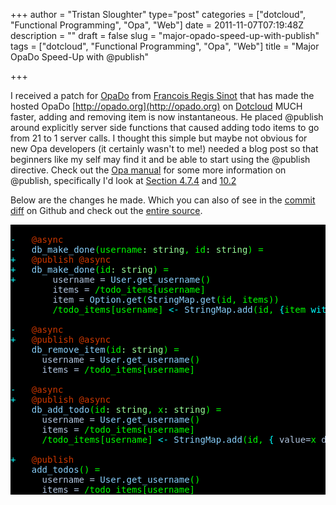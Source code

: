 +++
author = "Tristan Sloughter"
type="post"
categories = ["dotcloud", "Functional Programming", "Opa", "Web"]
date = 2011-11-07T07:19:48Z
description = ""
draft = false
slug = "major-opado-speed-up-with-publish"
tags = ["dotcloud", "Functional Programming", "Opa", "Web"]
title = "Major OpaDo Speed-Up with @publish"

+++

I received a patch for [OpaDo](http://opado.org) from [Francois Regis Sinot](https://github.com/frsinot) that has made the hosted OpaDo [http://opado.org](http://opado.org) on [Dotcloud](http://dotcloud.com) MUCH faster, adding and removing item is now instantaneous. He placed @publish around explicitly server side functions that caused adding todo items to go from 21 to 1 server calls. I thought this simple but maybe not obvious for new Opa developers (it certainly wasn't to me!) needed a blog post so that beginners like my self may find it and be able to start using the @publish directive. Check out the [Opa manual](http://doc.opalang.org) for some more information on @publish, specifically I'd look at [Section 4.7.4](http://doc.opalang.org/index.html#_questions_2) and [10.2](http://doc.opalang.org/index.html#_client_server_distribution)  
  
Below are the changes he made. Which you can also of see in the [commit diff](https://github.com/tsloughter/OpaDo/commit/d57604109a10b322303e7e2e8512f518304d581c) on Github and check out the [entire source](https://github.com/tsloughter/OpaDo).  
  
  <pre style="color:#00FF00;background-color:#000000;">      
<span style="color:#00ffff;">-</span>   <span style="color:#cd3700;">@async</span>  
<span style="color:#00ffff;">-</span>   <span style="color:#87cefa;">db_make_done</span>(username<span style="color:#98fb98;">: string</span>, id<span style="color:#98fb98;">: string</span>) =  
<span style="color:#00ffff;">+</span>   <span style="color:#cd3700;">@publish</span> <span style="color:#cd3700;">@async</span>  
<span style="color:#00ffff;">+</span>   <span style="color:#87cefa;">db_make_done</span>(id<span style="color:#98fb98;">: string</span>) =  
<span style="color:#00ffff;">+</span>       <span style="color:#b0c4de;">username =</span> <span style="color:#87cefa;">User.get_username</span>()  
        <span style="color:#b0c4de;">items =</span> /todo_items[username]  
        <span style="color:#b0c4de;">item =</span> <span style="color:#87cefa;">Option.get</span>(<span style="color:#87cefa;">StringMap.get</span>(id, items))  
        /todo_items[username] <span style="color:#00ffff;">&lt;-</span> <span style="color:#87cefa;">StringMap.add</span>(id, <span style="color:#00ffff;">{</span>item <span style="color:#00ffff;">with</span> <span style="color:#b0c4de;">done=</span><span style="color:#00ffff;">true}</span>, items)  
  
<span style="color:#00ffff;">-</span>   <span style="color:#cd3700;">@async</span>  
<span style="color:#00ffff;">+</span>   <span style="color:#cd3700;">@publish</span> <span style="color:#cd3700;">@async</span>  
    <span style="color:#87cefa;">db_remove_item</span>(id<span style="color:#98fb98;">: string</span>) =  
      <span style="color:#b0c4de;">username =</span> <span style="color:#87cefa;">User.get_username</span>()  
      <span style="color:#b0c4de;">items =</span> /todo_items[username]  
  
<span style="color:#00ffff;">-</span>   <span style="color:#cd3700;">@async</span>  
<span style="color:#00ffff;">+</span>   <span style="color:#cd3700;">@publish</span> <span style="color:#cd3700;">@async</span>  
    <span style="color:#87cefa;">db_add_todo</span>(id<span style="color:#98fb98;">: string</span>, x<span style="color:#98fb98;">: string</span>) =  
      <span style="color:#b0c4de;">username =</span> <span style="color:#87cefa;">User.get_username</span>()  
      <span style="color:#b0c4de;">items =</span> /todo_items[username]  
      /todo_items[username] <span style="color:#00ffff;">&lt;-</span> <span style="color:#87cefa;">StringMap.add</span>(id, <span style="color:#00ffff;">{</span> <span style="color:#b0c4de;">value=</span>x <span style="color:#b0c4de;">done=</span><span style="color:#00ffff;">false</span> <span style="color:#b0c4de;">created_at=</span><span style="color:#ffa07a;">""</span> <span style="color:#00ffff;">}</span>, items)  
  
<span style="color:#00ffff;">+</span>   <span style="color:#cd3700;">@publish</span>  
    <span style="color:#87cefa;">add_todos</span>() =  
      <span style="color:#b0c4de;">username =</span> <span style="color:#87cefa;">User.get_username</span>()  
      <span style="color:#b0c4de;">items =</span> /todo_items[username]  
</pre>

